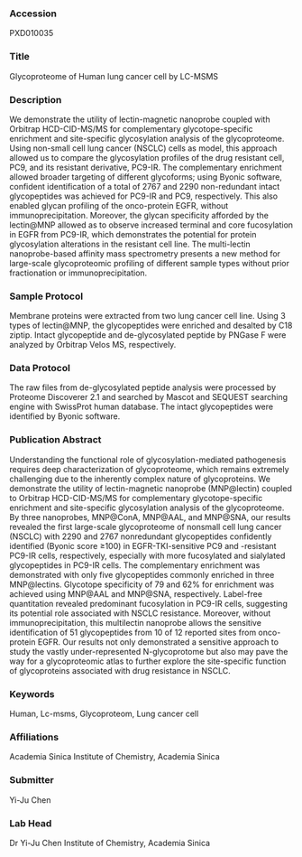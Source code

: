### Accession
PXD010035

### Title
Glycoproteome of Human lung cancer cell by LC-MSMS

### Description
We demonstrate the utility of lectin-magnetic nanoprobe coupled with Orbitrap HCD-CID-MS/MS for complementary glycotope-specific enrichment and site-specific glycosylation analysis of the glycoproteome. Using non-small cell lung cancer (NSCLC) cells as model, this approach allowed us to compare the glycosylation profiles of the drug resistant cell, PC9, and its resistant derivative, PC9-IR. The complementary enrichment allowed broader targeting of different glycoforms; using Byonic software, confident identification of a total of 2767 and 2290 non-redundant intact glycopeptides was achieved for PC9-IR and PC9, respectively. This also enabled glycan profiling of the onco-protein EGFR, without immunoprecipitation. Moreover, the glycan specificity afforded by the lectin@MNP allowed as to observe increased terminal and core fucosylation in EGFR from PC9-IR, which demonstrates the potential for protein glycosylation alterations in the resistant cell line. The multi-lectin nanoprobe-based affinity mass spectrometry presents a new method for large-scale glycoproteomic profiling of different sample types without prior fractionation or immunoprecipitation.

### Sample Protocol
Membrane proteins were extracted from two lung cancer cell line. Using 3 types of lectin@MNP, the glycopeptides were enriched and desalted by C18 ziptip. Intact glycopeptide and de-glycosylated peptide by PNGase F were analyzed by Orbitrap Velos MS, respectively.

### Data Protocol
The raw files from de-glycosylated peptide analysis were processed by Proteome Discoverer 2.1 and searched by Mascot and SEQUEST searching engine with SwissProt human database. The intact glycopeptides were identified by Byonic software.

### Publication Abstract
Understanding the functional role of glycosylation-mediated pathogenesis requires deep characterization of glycoproteome, which remains extremely challenging due to the inherently complex nature of glycoproteins. We demonstrate the utility of lectin-magnetic nanoprobe (MNP@lectin) coupled to Orbitrap HCD-CID-MS/MS for complementary glycotope-specific enrichment and site-specific glycosylation analysis of the glycoproteome. By three nanoprobes, MNP@ConA, MNP@AAL, and MNP@SNA, our results revealed the first large-scale glycoproteome of nonsmall cell lung cancer (NSCLC) with 2290 and 2767 nonredundant glycopeptides confidently identified (Byonic score &#x2265;100) in EGFR-TKI-sensitive PC9 and -resistant PC9-IR cells, respectively, especially with more fucosylated and sialylated glycopeptides in PC9-IR cells. The complementary enrichment was demonstrated with only five glycopeptides commonly enriched in three MNP@lectins. Glycotope specificity of 79 and 62% for enrichment was achieved using MNP@AAL and MNP@SNA, respectively. Label-free quantitation revealed predominant fucosylation in PC9-IR cells, suggesting its potential role associated with NSCLC resistance. Moreover, without immunoprecipitation, this multilectin nanoprobe allows the sensitive identification of 51 glycopeptides from 10 of 12 reported sites from onco-protein EGFR. Our results not only demonstrated a sensitive approach to study the vastly under-represented N-glycoprotome but also may pave the way for a glycoproteomic atlas to further explore the site-specific function of glycoproteins associated with drug resistance in NSCLC.

### Keywords
Human, Lc-msms, Glycoproteom, Lung cancer cell

### Affiliations
Academia Sinica
Institute of Chemistry, Academia Sinica

### Submitter
Yi-Ju Chen

### Lab Head
Dr Yi-Ju Chen
Institute of Chemistry, Academia Sinica



